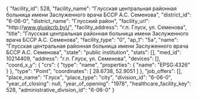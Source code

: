 {
    "facility_id": 528,
    "facility_name": "Глусская центральная районная больница имени Заслуженного врача БССР А.С. Семенова",
    "district_id": "6-06-0",
    "district_name": "Глусский район",
    "facility_url": "http:\/\/www.gluskcrb.by\/",
    "facility_address": "г.п. Глуск, ул. Семенова",
    "title": "Глусская центральная районная больница имени Заслуженного врача БССР А.С. Семенова",
    "facility_type": "0",
    "ap_1": "5а",
    "name": "Глусская центральная районная больница имени Заслуженного врача БССР А.С. Семенова",
    "state": "public institution",
    "stats": [],
    "med_id": 10214409,
    "address": "г.п. Глуск, ул. Семенова",
    "devices": [],
    "coord_x_y": {
        "crs": {
            "type": "name",
            "properties": {
                "name": "EPSG:4326"
            }
        },
        "type": "Point",
        "coordinates": [
            28.6738,
            52.9051
        ]
    },
    "job_offers": [],
    "place_name": "Глуск",
    "place_type": "city",
    "division_id": "6-06-0",
    "year_of_closing": null,
    "year_of_opening": "1978",
    "healthcare_facility_key": 528,
    "administrative_division_id": "6-06-0"
}
